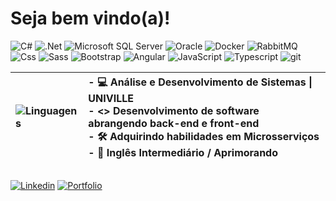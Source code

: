 <h1> Seja bem vindo(a)! </h1> 

<div style="flex: 1;">
 
![C#](https://img.shields.io/badge/-C%23-333333?style=flat&logo=C-sharp&logoColor=%23239120)
![.Net](https://img.shields.io/badge/.NET-333333?style=flat&logo=.net&logoColor=5C2D91)
![Microsoft SQL Server](https://img.shields.io/badge/-SQL%20Server-333333?style=flat&logo=microsoft%20sql%20server&logoColor=CC2927)
![Oracle](https://img.shields.io/badge/-oracle-333333?style=flat&logo=oracle&logoColor=F80000)
![Docker](https://img.shields.io/badge/docker-333333?style=flat&logo=docker&logoColor=1572B6)
![RabbitMQ](https://img.shields.io/badge/rabbitmq-333333?style=flat&logo=rabbitmq&logoColor=FF4500)
![Css](https://img.shields.io/badge/-css-333333?style=flat&logo=CSS3&logoColor=1572B6)
![Sass](https://img.shields.io/badge/-sass-333333?style=flat&logo=SASS&logoColor=hotpink)
![Bootstrap](https://img.shields.io/badge/-bootstrap-333333?style=flat&logo=bootstrap&logoColor=238511FA)
![Angular](https://img.shields.io/badge/angular-333333?style=flat&logo=angular&logoColor=CC2927)
![JavaScript](https://img.shields.io/badge/-javascript-333333?style=flat&logo=javascript)
![Typescript](https://img.shields.io/badge/-typescript-333333?style=flat&logo=typescript)
![git](https://img.shields.io/badge/-git-333333?style=flat&logo=git)
 
</div>

| ![Linguagens](https://github-readme-stats.vercel.app/api/top-langs/?username=jonas-emir&theme=react&hide_langs_below=1&layout=compact&langs_count=10) | - :computer: Análise e Desenvolvimento de Sistemas \| UNIVILLE <br> - <> Desenvolvimento de software abrangendo back-end e front-end <br> - 🛠️ Adquirindo habilidades em Microsserviços <br> - 💬 Inglês Intermediário / Aprimorando 
|:---|:---|

<div style="display: flex; align-items: center;">
 
[![Linkedin](https://img.shields.io/badge/-Linkedin-blue?style=for-the-badge&logo=Linkedin&logoColor=white&link=https://www.linkedin.com/in/jonasemir/)](https://www.linkedin.com/in/jonasemir/)
[![Portfolio](https://img.shields.io/badge/-Portfólio-24292E?style=for-the-badge&logo=google-chrome&logoColor=white&link=https://portfolio-jonasemir.vercel.app/)](https://portfolio-jonasemir.vercel.app/)

</div>

